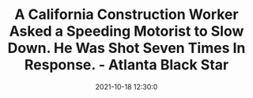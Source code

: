 ---
"title": "A California Construction Worker Asked a Speeding Motorist to Slow Down. He Was Shot Seven Times In Response. - Atlanta Black Star"
"date": "2021-10-18 12:30:0"
"feed_name": "GOOGLENEWSCONSTRUCTION"
"feed_website": "https://news.google.com/search?q=construction%2Bincident&hl=en-US&gl=US&ceid=US:en"
"feed_rss": "https://news.google.com/rss/search?q=construction%2Bincident&hl=en-US&gl=US&ceid=US:en"
"link": "https://atlantablackstar.com/2021/10/18/a-california-construction-worker-asked-a-speeding-motorist-to-slow-down-he-was-shot-seven-times-in-response/"
"source": "{'href': 'https://atlantablackstar.com', 'title': 'Atlanta Black Star'}"
"file": "_posts/2021-1-1-efea985568159077b30a2722950d1570f99037c1.md"
"accident": "1"
"drilling": "0"
"represented_by": "0"
"dead": "1"
"injured": "0"
"arrested": "0"
"place": "california"
"where": "construction site"
"causes": "gunshot"
"place_uri": "http://en.wikipedia.org/wiki/California"
---